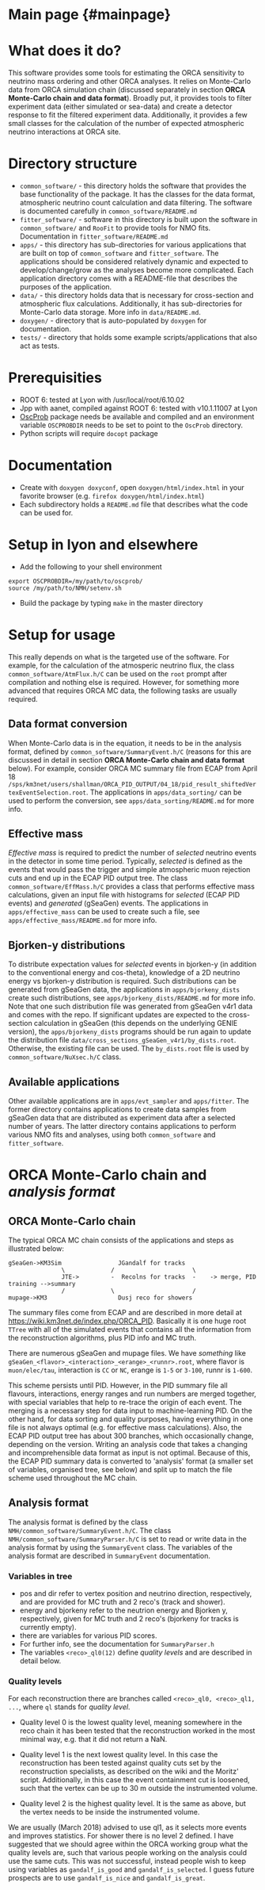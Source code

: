 Main page {#mainpage}
===================

What does it do?
================

This software provides some tools for estimating the ORCA sensitivity to neutrino mass ordering and other ORCA analyses. It relies on Monte-Carlo data from ORCA simulation chain (discussed separately in section **ORCA Monte-Carlo chain and data format**). Broadly put, it provides tools to filter experiment data (either simulated or sea-data) and create a detector response to fit the filtered experiment data. Additionally, it provides a few small classes for the calculation of the number of expected atmospheric neutrino interactions at ORCA site.

Directory structure
===================
* `common_software/` - this directory holds the software that provides the base functionality of the package. It has the classes for the data format, atmospheric neutrino count calculation and data filtering. The software is documented carefully in `common_software/README.md`
* `fitter_software/` - software in this directory is built upon the software in `common_software/` and `RooFit` to provide tools for NMO fits. Documentation in `fitter_software/README.md`
* `apps/` - this directory has sub-directories for various applications that are built on top of `common_software` and `fitter_software`. The applications should be considered relatively dynamic and expected to develop/change/grow as the analyses become more complicated. Each application directory comes with a README-file that describes the purposes of the application.
* `data/` - this directory holds data that is necessary for cross-section and atmospheric flux calculations. Additionally, it has sub-directories for Monte-Carlo data storage. More info in `data/README.md`.
* `doxygen/` - directory that is auto-populated by `doxygen` for documentation.
* `tests/` - directory that holds some example scripts/applications that also act as tests.

Prerequisities
==============
* ROOT 6: tested at Lyon with /usr/local/root/6.10.02
* Jpp with aanet, compiled against ROOT 6: tested with v10.1.11007 at Lyon
* [OscProb](https://github.com/joaoabcoelho/OscProb) package needs be available and compiled and an environment variable `OSCPROBDIR` needs to be set to point to the `OscProb` directory.
* Python scripts will require `docopt` package

Documentation
=============
* Create with `doxygen doxyconf`, open `doxygen/html/index.html` in your favorite browser (e.g. `firefox doxygen/html/index.html`)
* Each subdirectory holds a `README.md` file that describes what the code can be used for.

Setup in lyon and elsewhere
===========================
* Add the following to your shell environment
```
export OSCPROBDIR=/my/path/to/oscprob/
source /my/path/to/NMH/setenv.sh
```
* Build the package by typing `make` in the master directory

Setup for usage
===============
This really depends on what is the targeted use of the software. For example, for the calculation of the atmosperic neutrino flux, the class `common_software/AtmFlux.h/C` can be used on the `root` prompt after compilation and nothing else is required. However, for something more advanced that requires ORCA MC data, the following tasks are usually required.

Data format conversion
----------------------
When Monte-Carlo data is in the equation, it needs to be in the analysis format, defined by `common_software/SummaryEvent.h/C` (reasons for this are discussed in detail in section **ORCA Monte-Carlo chain and data format** below). For example, consider ORCA MC summary file from ECAP from April 18 `/sps/km3net/users/shallman/ORCA_PID_OUTPUT/04_18/pid_result_shiftedVertexEventSelection.root`. The applications in `apps/data_sorting/` can be used to perform the conversion, see `apps/data_sorting/README.md` for more info.

Effective mass
--------------
*Effective mass* is required to predict the number of *selected* neutrino events in the detector in some time period. Typically, *selected* is defined as the events that would pass the trigger and simple atmospheric muon rejection cuts and end up in the ECAP PID output tree. The class `common_software/EffMass.h/C` provides a class that performs effective mass calculations, given an input file with histograms for *selected* (ECAP PID events) and *generated* (gSeaGen) events. The applications in `apps/effective_mass` can be used to create such a file, see `apps/effective_mass/README.md` for more info.

Bjorken-y distributions
------------------------
To distribute expectation values for *selected* events in bjorken-y (in addition to the conventional energy and cos-theta), knowledge of a 2D neutrino energy vs bjorken-y distribution is required. Such distributions can be generated from gSeaGen data, the applications in `apps/bjorkeny_dists` create such distributions, see `apps/bjorkeny_dists/README.md` for more info. Note that one such distribution file was generated from gSeaGen v4r1 data and comes with the repo. If significant updates are expected to the cross-section calculation in gSeaGen (this depends on the underlying GENIE version), the `apps/bjorkeny_dists` programs should be run again to update the distribution file `data/cross_sections_gSeaGen_v4r1/by_dists.root`. Otherwise, the existing file can be used. The `by_dists.root` file is used by `common_software/NuXsec.h/C` class.

Available applications
----------------------
Other available applications are in `apps/evt_sampler` and `apps/fitter`. The former directory contains applications to create data samples from gSeaGen data that are distributed as experiment data after a selected number of years. The latter directory contains applications to perform various NMO fits and analyses, using both `common_software` and `fitter_software`.

ORCA Monte-Carlo chain and *analysis format*
============================================

ORCA Monte-Carlo chain
----------------------

The typical ORCA MC chain consists of the applications and steps as illustrated below:
```
gSeaGen->KM3Sim                JGandalf for tracks                                           
               \             /                      \                                       
		       JTE->         -  Recolns for tracks  -    -> merge, PID training -->summary  
               /             \                      /                                       
mupage->KM3                    Dusj reco for showers                                        
```
The summary files come from ECAP and are described in more detail at https://wiki.km3net.de/index.php/ORCA_PID. Basically it is one huge root `TTree` with all of the simulated events that contains all the information from the reconstruction algorithms, plus PID info and MC truth.

There are numerous gSeaGen and mupage files. We have *something* like `gSeaGen_<flavor>_<interaction>_<erange>_<runnr>.root`, where flavor is `muon/elec/tau`, interaction is `CC` or `NC`, erange is `1-5` or `3-100`, runnr is `1-600`.

This scheme persists until PID. However, in the PID summary file all flavours, interactions, energy ranges and run numbers are merged together, with special variables that help to re-trace the origin of each event. The merging is a necessary step for data input to machine-learning PID. On the other hand, for data sorting and quality purposes, having everything in one file is not always optimal (e.g. for effective mass calculations). Also, the ECAP PID output tree has about 300 branches, which occasionally change, depending on the version. Writing an analysis code that takes a changing and incomprehensible data format as input is not optimal. Because of this, the ECAP PID summary data is converted to 'analysis' format (a smaller set of variables, organised tree, see below) and split up to match the file scheme used throughout the MC chain.

Analysis format
---------------
The analysis format is defined by the class `NMH/common_software/SummaryEvent.h/C`. The class `NMH/common_software/SummaryParser.h/C` is set to read or write data in the analysis format by using the `SummaryEvent` class. The variables of the analysis format are described in `SummaryEvent` documentation.

### Variables in tree
* pos and dir refer to vertex position and neutrino direction, respectively, and are provided for MC truth and 2 reco's (track and shower).
* energy and bjorkeny refer to the neutrion energy and Bjorken y, respectively, given for MC truth and 2 reco's (bjorkeny for tracks is currently empty).
* there are variables for various PID scores.
* For further info, see the documentation for `SummaryParser.h`
* The variables `<reco>_ql0(12)` define *quality levels* and are described in detail below.

### Quality levels

For each reconstruction there are branches called `<reco>_ql0, <reco>_ql1, ...`, where  `ql` stands for *quality level*.

* Quality level 0 is the lowest quality level, meaning somewhere in the reco chain it has been tested that the reconstruction worked in the most minimal way, e.g. that it did not return a NaN.

* Quality level 1 is the next lowest quality level. In this case the reconstruction has been tested against quality cuts set by the reconstruction specialists, as described on the wiki and the Moritz' script. Additionally, in this case the event containment cut is loosened, such that the vertex can be up to 30 m outside the instrumented volume.

* Quality level 2 is the highest quality level. It is the same as above, but the vertex needs to be inside the instrumented volume.

We are usually (March 2018) advised to use ql1, as it selects more events and improves statistics. For shower there is no level 2 defined. I have suggested that we should agree within the ORCA working group what the quality levels are, such that various people working on the analysis could use the same cuts. This was not successful, instead people wish to keep using variables as `gandalf_is_good` and `gandalf_is_selected`. I guess future prospects are to use `gandalf_is_nice` and `gandalf_is_great`.